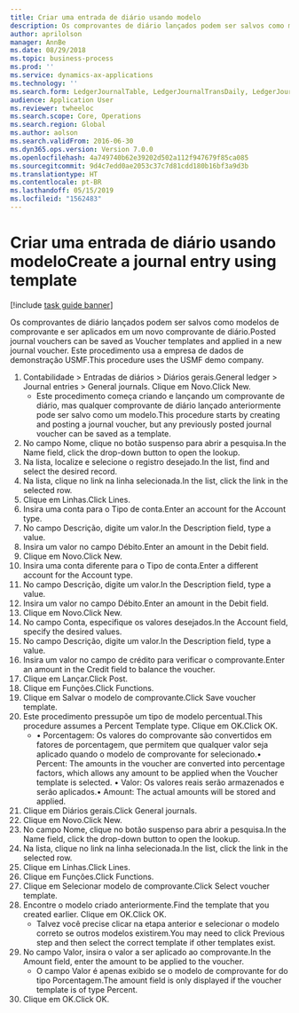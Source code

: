 ```yaml
---
title: Criar uma entrada de diário usando modelo
description: Os comprovantes de diário lançados podem ser salvos como modelos de comprovante e ser aplicados em um novo comprovante de diário.
author: aprilolson
manager: AnnBe
ms.date: 08/29/2018
ms.topic: business-process
ms.prod: ''
ms.service: dynamics-ax-applications
ms.technology: ''
ms.search.form: LedgerJournalTable, LedgerJournalTransDaily, LedgerJournalTransVoucherTemplate
audience: Application User
ms.reviewer: twheeloc
ms.search.scope: Core, Operations
ms.search.region: Global
ms.author: aolson
ms.search.validFrom: 2016-06-30
ms.dyn365.ops.version: Version 7.0.0
ms.openlocfilehash: 4a749740b62e39202d502a112f947679f85ca085
ms.sourcegitcommit: 9d4c7edd0ae2053c37c7d81cdd180b16bf3a9d3b
ms.translationtype: HT
ms.contentlocale: pt-BR
ms.lasthandoff: 05/15/2019
ms.locfileid: "1562483"
---
```

# <a name="create-a-journal-entry-using-template"></a><span data-ttu-id="a82cd-103">Criar uma entrada de diário usando modelo</span><span class="sxs-lookup"><span data-stu-id="a82cd-103">Create a journal entry using template</span></span>

[!include [task guide banner](../../includes/task-guide-banner.md)]

<span data-ttu-id="a82cd-104">Os comprovantes de diário lançados podem ser salvos como modelos de comprovante e ser aplicados em um novo comprovante de diário.</span><span class="sxs-lookup"><span data-stu-id="a82cd-104">Posted journal vouchers can be saved as Voucher templates and applied in a new journal voucher.</span></span> <span data-ttu-id="a82cd-105">Este procedimento usa a empresa de dados de demonstração USMF.</span><span class="sxs-lookup"><span data-stu-id="a82cd-105">This procedure uses the USMF demo company.</span></span>

1. <span data-ttu-id="a82cd-106">Contabilidade > Entradas de diários > Diários gerais.</span><span class="sxs-lookup"><span data-stu-id="a82cd-106">General ledger > Journal entries > General journals.</span></span> <span data-ttu-id="a82cd-107">Clique em Novo.</span><span class="sxs-lookup"><span data-stu-id="a82cd-107">Click New.</span></span>
    * <span data-ttu-id="a82cd-108">Este procedimento começa criando e lançando um comprovante de diário, mas qualquer comprovante de diário lançado anteriormente pode ser salvo como um modelo.</span><span class="sxs-lookup"><span data-stu-id="a82cd-108">This procedure starts by creating and posting a journal voucher, but any previously posted journal voucher can be saved as a template.</span></span>  
2. <span data-ttu-id="a82cd-109">No campo Nome, clique no botão suspenso para abrir a pesquisa.</span><span class="sxs-lookup"><span data-stu-id="a82cd-109">In the Name field, click the drop-down button to open the lookup.</span></span>
3. <span data-ttu-id="a82cd-110">Na lista, localize e selecione o registro desejado.</span><span class="sxs-lookup"><span data-stu-id="a82cd-110">In the list, find and select the desired record.</span></span>
4. <span data-ttu-id="a82cd-111">Na lista, clique no link na linha selecionada.</span><span class="sxs-lookup"><span data-stu-id="a82cd-111">In the list, click the link in the selected row.</span></span>
5. <span data-ttu-id="a82cd-112">Clique em Linhas.</span><span class="sxs-lookup"><span data-stu-id="a82cd-112">Click Lines.</span></span>
6. <span data-ttu-id="a82cd-113">Insira uma conta para o Tipo de conta.</span><span class="sxs-lookup"><span data-stu-id="a82cd-113">Enter an account for the Account type.</span></span>
7. <span data-ttu-id="a82cd-114">No campo Descrição, digite um valor.</span><span class="sxs-lookup"><span data-stu-id="a82cd-114">In the Description field, type a value.</span></span>
8. <span data-ttu-id="a82cd-115">Insira um valor no campo Débito.</span><span class="sxs-lookup"><span data-stu-id="a82cd-115">Enter an amount in the Debit field.</span></span>
9. <span data-ttu-id="a82cd-116">Clique em Novo.</span><span class="sxs-lookup"><span data-stu-id="a82cd-116">Click New.</span></span>
10. <span data-ttu-id="a82cd-117">Insira uma conta diferente para o Tipo de conta.</span><span class="sxs-lookup"><span data-stu-id="a82cd-117">Enter a different account for the Account type.</span></span>
11. <span data-ttu-id="a82cd-118">No campo Descrição, digite um valor.</span><span class="sxs-lookup"><span data-stu-id="a82cd-118">In the Description field, type a value.</span></span>
12. <span data-ttu-id="a82cd-119">Insira um valor no campo Débito.</span><span class="sxs-lookup"><span data-stu-id="a82cd-119">Enter an amount in the Debit field.</span></span>
13. <span data-ttu-id="a82cd-120">Clique em Novo.</span><span class="sxs-lookup"><span data-stu-id="a82cd-120">Click New.</span></span>
14. <span data-ttu-id="a82cd-121">No campo Conta, especifique os valores desejados.</span><span class="sxs-lookup"><span data-stu-id="a82cd-121">In the Account field, specify the desired values.</span></span>
15. <span data-ttu-id="a82cd-122">No campo Descrição, digite um valor.</span><span class="sxs-lookup"><span data-stu-id="a82cd-122">In the Description field, type a value.</span></span>
16. <span data-ttu-id="a82cd-123">Insira um valor no campo de crédito para verificar o comprovante.</span><span class="sxs-lookup"><span data-stu-id="a82cd-123">Enter an amount in the Credit field to balance the voucher.</span></span>
17. <span data-ttu-id="a82cd-124">Clique em Lançar.</span><span class="sxs-lookup"><span data-stu-id="a82cd-124">Click Post.</span></span>
18. <span data-ttu-id="a82cd-125">Clique em Funções.</span><span class="sxs-lookup"><span data-stu-id="a82cd-125">Click Functions.</span></span>
19. <span data-ttu-id="a82cd-126">Clique em Salvar o modelo de comprovante.</span><span class="sxs-lookup"><span data-stu-id="a82cd-126">Click Save voucher template.</span></span>
20. <span data-ttu-id="a82cd-127">Este procedimento pressupõe um tipo de modelo percentual.</span><span class="sxs-lookup"><span data-stu-id="a82cd-127">This procedure assumes a Percent Template type.</span></span> <span data-ttu-id="a82cd-128">Clique em OK.</span><span class="sxs-lookup"><span data-stu-id="a82cd-128">Click OK.</span></span>
    * <span data-ttu-id="a82cd-129">• Porcentagem: Os valores do comprovante são convertidos em fatores de porcentagem, que permitem que qualquer valor seja aplicado quando o modelo de comprovante for selecionado.</span><span class="sxs-lookup"><span data-stu-id="a82cd-129">• Percent: The amounts in the voucher are converted into percentage factors, which allows any amount to be applied when the Voucher template is selected.</span></span>  <span data-ttu-id="a82cd-130">• Valor: Os valores reais serão armazenados e serão aplicados.</span><span class="sxs-lookup"><span data-stu-id="a82cd-130">• Amount: The actual amounts will be stored and applied.</span></span>  
21. <span data-ttu-id="a82cd-131">Clique em Diários gerais.</span><span class="sxs-lookup"><span data-stu-id="a82cd-131">Click General journals.</span></span>
22. <span data-ttu-id="a82cd-132">Clique em Novo.</span><span class="sxs-lookup"><span data-stu-id="a82cd-132">Click New.</span></span>
23. <span data-ttu-id="a82cd-133">No campo Nome, clique no botão suspenso para abrir a pesquisa.</span><span class="sxs-lookup"><span data-stu-id="a82cd-133">In the Name field, click the drop-down button to open the lookup.</span></span>
24. <span data-ttu-id="a82cd-134">Na lista, clique no link na linha selecionada.</span><span class="sxs-lookup"><span data-stu-id="a82cd-134">In the list, click the link in the selected row.</span></span>
25. <span data-ttu-id="a82cd-135">Clique em Linhas.</span><span class="sxs-lookup"><span data-stu-id="a82cd-135">Click Lines.</span></span>
26. <span data-ttu-id="a82cd-136">Clique em Funções.</span><span class="sxs-lookup"><span data-stu-id="a82cd-136">Click Functions.</span></span>
27. <span data-ttu-id="a82cd-137">Clique em Selecionar modelo de comprovante.</span><span class="sxs-lookup"><span data-stu-id="a82cd-137">Click Select voucher template.</span></span>
28. <span data-ttu-id="a82cd-138">Encontre o modelo criado anteriormente.</span><span class="sxs-lookup"><span data-stu-id="a82cd-138">Find the template that you created earlier.</span></span> <span data-ttu-id="a82cd-139">Clique em OK.</span><span class="sxs-lookup"><span data-stu-id="a82cd-139">Click OK.</span></span>
    * <span data-ttu-id="a82cd-140">Talvez você precise clicar na etapa anterior e selecionar o modelo correto se outros modelos existirem.</span><span class="sxs-lookup"><span data-stu-id="a82cd-140">You may need to click Previous step and then select the correct template if other templates exist.</span></span>  
29. <span data-ttu-id="a82cd-141">No campo Valor, insira o valor a ser aplicado ao comprovante.</span><span class="sxs-lookup"><span data-stu-id="a82cd-141">In the Amount field, enter the amount to be applied to the voucher.</span></span>
    * <span data-ttu-id="a82cd-142">O campo Valor é apenas exibido se o modelo de comprovante for do tipo Porcentagem.</span><span class="sxs-lookup"><span data-stu-id="a82cd-142">The amount field is only displayed if the voucher template is of type Percent.</span></span>  
30. <span data-ttu-id="a82cd-143">Clique em OK.</span><span class="sxs-lookup"><span data-stu-id="a82cd-143">Click OK.</span></span>


